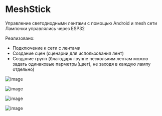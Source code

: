 # MeshStick
Управление светодиодными лентами с помощью Android и mesh сети
Лампочки управлялись через ESP32

Реализовано:
* Подключение к сети с лентами
* Создание сцен (сценарии для использования лент)
* Создание групп (благодаря группе нескольким лентам можно задать одинаковые парметры(цвет), не заходя в каждую лампу отдельно)

![image](https://github.com/podobaAlex/MeshStick/assets/98261570/4498cfb8-ab95-4521-af78-74084197b870)

![image](https://github.com/podobaAlex/MeshStick/assets/98261570/f741b762-81eb-4364-bf47-b9c58391e280)

![image](https://github.com/podobaAlex/MeshStick/assets/98261570/18819f65-9927-4128-9d7c-5ec3877a69e4)

![image](https://github.com/podobaAlex/MeshStick/assets/98261570/a8d684a8-a3dd-4b0e-b0d5-d018b92768d6)
